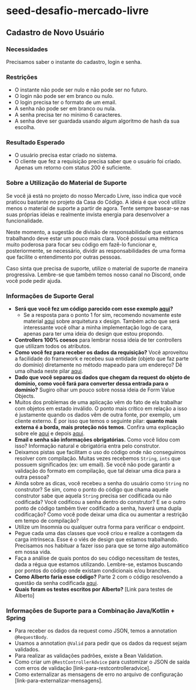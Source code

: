 # seed-desafio-mercado-livre

## Cadastro de Novo Usuário

### Necessidades
Precisamos saber o instante do cadastro, login e senha.

### Restrições
* O instante não pode ser nulo e não pode ser no futuro.
* O login não pode ser em branco ou nulo.
* O login precisa ter o formato de um email.
* A senha não pode ser em branco ou nula.
* A senha precisa ter no mínimo 6 caracteres.
* A senha deve ser guardada usando algum algoritmo de hash da sua escolha.

### Resultado Esperado
* O usuário precisa estar criado no sistema.
* O cliente que fez a requisição precisa saber que o usuário foi criado. Apenas um retorno com status 200 é suficiente.

### Sobre a Utilização do Material de Suporte
Se você já está no projeto do nosso Mercado Livre, isso indica que você praticou bastante no projeto da Casa do Código. A ideia é que você utilize menos o material de suporte a partir de agora. Tente sempre basear-se nas suas próprias ideias e realmente invista energia para desenvolver a funcionalidade.

Neste momento, a sugestão de divisão de responsabilidade que estamos trabalhando deve estar um pouco mais clara. Você possui uma métrica muito poderosa para focar seu código em fazê-lo funcionar e, posteriormente, se necessário, dividir as responsabilidades de uma forma que facilite o entendimento por outras pessoas.

Caso sinta que precisa de suporte, utilize o material de suporte de maneira progressiva. Lembre-se que também temos nosso canal no Discord, onde você pode pedir ajuda.

### Informações de Suporte Geral
* **Será que você fez um código parecido com esse exemplo [aqui](link-para-exemplo)?**
    * Se a resposta para o ponto 1 for sim, recomendo novamente este material [aqui](link-para-arquitetura-design) sobre arquitetura x design. Também acho que será interessante você olhar a minha implementação logo de cara, apenas para ter uma ideia do design que estou propondo.
* **Controllers 100% coesos** para lembrar nossa ideia de ter controllers que utilizam todos os atributos.
* **Como você fez para receber os dados da requisição?** Você aproveitou a facilidade do framework e recebeu sua entidade (objeto que faz parte do domínio) diretamente no método mapeado para um endereço? Dê uma olhada neste pilar [aqui](link-para-pilar).
* **Dado que você separou os dados que chegam da request do objeto de domínio, como você fará para converter dessa entrada para o domínio?** Sugiro olhar um pouco sobre nossa ideia de Form Value Objects.
* Muitos dos problemas de uma aplicação vêm do fato de ela trabalhar com objetos em estado inválido. O ponto mais crítico em relação a isso é justamente quando os dados vêm de outra fonte, por exemplo, um cliente externo. É por isso que temos o seguinte pilar: **quanto mais externa é a borda, mais proteção nós temos**. Confira uma explicação sobre ele [aqui](link-para-explicacao-1) e depois [aqui](link-para-explicacao-2).
* **Email e senha são informações obrigatórias.** Como você lidou com isso? Informação natural e obrigatória entra pelo construtor.
* Deixamos pistas que facilitam o uso do código onde não conseguimos resolver com compilação. Muitas vezes recebemos `String`, `ints` que possuem significados (ex: um email). Se você não pode garantir a validação do formato em compilação, que tal deixar uma dica para a outra pessoa?
* Ainda sobre as dicas, você recebeu a senha do usuário como `String` no construtor? Se sim, como o ponto do código que chama aquele construtor sabe que aquela `String` precisa ser codificada ou não codificada? Você codificou a senha dentro do construtor? E se o outro ponto de código também tiver codificado a senha, haverá uma dupla codificação? Como você pode deixar uma dica ou aumentar a restrição em tempo de compilação?
* Utilize um Insomnia ou qualquer outra forma para verificar o endpoint.
* Pegue cada uma das classes que você criou e realize a contagem da carga intrínseca. Esse é o viés de design que estamos trabalhando. Precisamos nos habituar a fazer isso para que se torne algo automático em nossa vida.
* Faça a análise de quais pontos do seu código necessitam de testes, dada a régua que estamos utilizando. Lembre-se, estamos buscando por pontos do código onde existam condicionais e/ou branches.
* **Como Alberto faria esse código?** Parte 2 com o código resolvendo a questão da senha codificada [aqui](link-para-codigo-alberto-parte2).
* **Quais foram os testes escritos por Alberto?** [Link para testes de Alberto]

### Informações de Suporte para a Combinação Java/Kotlin + Spring
* Para receber os dados da request como JSON, temos a annotation `@RequestBody`.
* Usamos a annotation `@Valid` para pedir que os dados da request sejam validados.
* Para realizar as validações padrões, existe a Bean Validation.
* Como criar um `@RestControllerAdvice` para customizar o JSON de saída com erros de validação [link-para-restcontrolleradvice].
* Como externalizar as mensagens de erro no arquivo de configuração [link-para-externalizar-mensagens].
